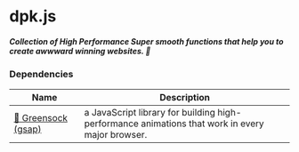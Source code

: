 # dpk.js
##### Collection of High Performance Super smooth functions that help you to create awwward winning websites. 🤍


### Dependencies

| Name             | Description                                                        |
| ---------------- | ------------------------------------------------------------------ |
| [💚 Greensock (gsap) ]  | a JavaScript library for building high-performance animations that work in every major browser. |

[💚 Greensock (gsap) ]:https://greensock.com/
                                        
